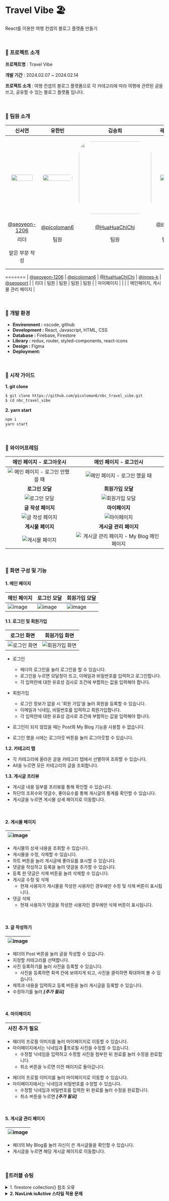 # Travel Vibe 🏖️

React를 이용한 여행 컨셉의 블로그 플랫폼 만들기

<br>

### 🔽 **프로젝트 소개**

**프로젝트명** : Travel Vibe

**개발 기간** : 2024.02.07 ~ 2024.02.14

**프로젝트 소개** : 여행 컨셉의 블로그 플랫폼으로 각 카테고리에 따라 여행에 관련된 글을 쓰고, 공유할 수 있는 블로그 플랫폼 입니다.

<br>

### 🔽 **팀원 소개**

|                                                             신서연                                                              |                                                              유한빈                                                              |                                                               김승희                                                               |                                                              곽인해                                                              |                                                              서지원                                                              |
| :-----------------------------------------------------------------------------------------------------------------------------: | :------------------------------------------------------------------------------------------------------------------------------: | :--------------------------------------------------------------------------------------------------------------------------------: | :------------------------------------------------------------------------------------------------------------------------------: | :------------------------------------------------------------------------------------------------------------------------------: |
| <p align="center"><img src="https://avatars.githubusercontent.com/u/128902050?v=4" style="width:87%; border-radius: 40px"/></p> | <p align="center"><img src="https://avatars.githubusercontent.com/u/85938399?v=4)" style="width:95%; border-radius: 40px" /></p> | <p align="center"><img src="https://avatars.githubusercontent.com/u/154486286?v=4" style="width:230px; border-radius: 40px" /></p> | <p align="center"><img src="https://avatars.githubusercontent.com/u/148458439?v=4" style="width:80%; border-radius: 40px" /></p> | <p align="center"><img src="https://avatars.githubusercontent.com/u/103973797?v=4" style="width:90%; border-radius: 40px" /></p> |
|                                        [@seoyeon-1206](https://github.com/seoyeon-1206)                                         |                                           [@picoloman6](https://github.com/picoloman6)                                           |                                          [@HuaHuaChiChi](https://github.com/HuaHuaChiChi)                                          |                                              [@innes-k](https://github.com/innes-k)                                              |                                             [@seopport](https://github.com/seopport)                                             |
|                                                              리더                                                               |                                                               팀원                                                               |                                                                팀원                                                                |                                                               팀원                                                               |                                                               팀원                                                               |
|                                                         맡은 부분 작성                                                          |                                                                                                                                  |                                                                                                                                    |                                                                                                                                  |                                                  메인페이지, 게시물 관리 페이지                                                  |
=======
|            [@seoyeon-1206](https://github.com/seoyeon-1206)           |         [@picoloman6](https://github.com/picoloman6)         |       [@HuaHuaChiChi](https://github.com/HuaHuaChiChi)       |       [@innes-k](https://github.com/innes-k)        |           [@seopport](https://github.com/seopport)           |
|                             리더                             |                             팀원                             |                             팀원                             |                             팀원                             |                             팀원                             |
|                        마이페이지                           |                                            |                          |                           |      메인페이지, 게시물 관리 페이지  |
 

<br>

### 🔽 **개발 환경**

- **Environment :** vscode, github
- **Development :** React, Javascript, HTML, CSS
- **Database :** Firebase, Firestore
- **Library :** redux, router, styled-components, react-icons
- **Design :** Figma
- **Deployment:**

<br>

### **🔽 시작 가이드**

**1. git clone**

```bash
$ git clone https://github.com/picoloman6/nbc_travel_vibe.git
$ cd nbc_travel_vibe
```

**2. yarn start**

```bash
npm i
yarn start
```

<br>

### **🔽 와이어프레임**

|                                                        메인 페이지 - 로그아웃시                                                         |                                                             메인 페이지 - 로그인시                                                              |
| :-------------------------------------------------------------------------------------------------------------------------------------: | :---------------------------------------------------------------------------------------------------------------------------------------------: |
| ![메인  페이지 - 로그인 안했을 때](https://github.com/picoloman6/nbc_travel_vibe/assets/103973797/c51f0dcb-696b-42e7-92fd-820f896b424a) |      ![메인  페이지 - 로그인 했을 때](https://github.com/picoloman6/nbc_travel_vibe/assets/103973797/d2c769dd-6f4d-4cf0-8ae3-a56149cafe65)      |
|                                                             **로그인 모달**                                                             |                                                                **회원가입 모달**                                                                |
|           ![로그인 모달](https://github.com/picoloman6/nbc_travel_vibe/assets/103973797/7e36db18-a337-4157-a99c-e4cc34d9ad5a)           |              ![회원가입 모달](https://github.com/picoloman6/nbc_travel_vibe/assets/103973797/b97b028f-9b34-4ff9-a5a3-b0abff225e82)              |
|                                                           **글 작성 페이지**                                                            |                                                                 **마이페이지**                                                                  |
|         ![글 작성 페이지](https://github.com/picoloman6/nbc_travel_vibe/assets/103973797/bde07122-a65c-40b7-a486-e56135315f7a)          |               ![마이페이지](https://github.com/picoloman6/nbc_travel_vibe/assets/103973797/d0c5d902-45a8-49dc-8176-7eabb5d42951)                |
|                                                            **게시물 페이지**                                                            |                                                             **게시글 관리 페이지**                                                              |
|          ![게시물 페이지](https://github.com/picoloman6/nbc_travel_vibe/assets/103973797/63d613eb-86af-4364-be1c-36d99389b9a7)          | ![게시글 관리 페이지 - My Blog 메인페이지](https://github.com/picoloman6/nbc_travel_vibe/assets/103973797/52833f6f-fecd-4757-9e8b-8c9fb8337c08) |

<br>

### 🔽 화면 구성 및 기능

#### 1. 메인 페이지

| 메인 페이지                                                                                                   | 로그인 모달                                                                                                   | 회원가입 모달                                                                                                 |
| ------------------------------------------------------------------------------------------------------------- | ------------------------------------------------------------------------------------------------------------- | ------------------------------------------------------------------------------------------------------------- |
| ![image](https://github.com/picoloman6/nbc_travel_vibe/assets/103973797/c0ac8474-ba21-4f7c-85c0-5d5f8321541e) | ![image](https://github.com/picoloman6/nbc_travel_vibe/assets/103973797/31416479-5595-4ddd-9518-90f396445f2a) | ![image](https://github.com/picoloman6/nbc_travel_vibe/assets/103973797/53a82d18-fa9d-48a1-90f6-e82fa2ce1b4b) |

#### 1.1. 로그인 및 회원가입

|                                                     로그인 화면                                                     |                                                     회원가입 화면                                                     |
| :-----------------------------------------------------------------------------------------------------------------: | :-------------------------------------------------------------------------------------------------------------------: |
| ![로그인 화면](https://github.com/picoloman6/nbc_travel_vibe/assets/148458439/bb74531c-c793-4e93-8d42-329dc3b0afbc) | ![회원가입 화면](https://github.com/picoloman6/nbc_travel_vibe/assets/148458439/05213ce1-4514-4879-9d24-3b3da7d476d9) |

- 로그인

  - 헤더의 로그인을 눌러 로그인을 할 수 있습니다.
  - 로그인을 누르면 모달창이 뜨고, 이메일과 비밀번호를 입력하고 로그인합니다.
  - 각 입력란에 대한 유효성 검사로 조건에 부합하는 값을 입력해야 합니다.

- 회원가입

  - 로그인 정보가 없을 시 '회원 가입'을 눌러 회원을 등록할 수 있습니다.
  - 이메일과 닉네임, 비밀번호를 입력하고 회원가입합니다.
  - 각 입력란에 대한 유효성 검사로 조건에 부합하는 값을 입력해야 합니다.

- 로그인이 되지 않았을 때는 Post와 My Blog 기능을 사용할 수 없습니다.
- 로그인 했을 시에는 로그아웃 버튼을 눌러 로그아웃할 수 있습니다.

**1.2. 카테고리 탭**

- 각 카테고리에 올라온 글을 카테고리 탭에서 선별하여 조회할 수 있습니다.
- All을 누르면 모든 카테고리의 글을 조회합니다.

**1.3. 게시글 프리뷰**

- 게시글 내용 일부를 프리뷰를 통해 확인할 수 있습니다.
- 하단의 조회수와 댓글수, 좋아요수를 통해 게시글의 통계를 확인할 수 있습니다.
- 게시글을 누르면 게시물 상세 페이지로 이동합니다.

<br>

#### 2. 게시물 페이지

| ![image](https://github.com/picoloman6/nbc_travel_vibe/assets/103973797/555642b3-cddf-4ad4-afab-8971040ea118) |
| ---- |

+ 게시물의 상세 내용을 조회할 수 있습니다.
+ 게시물을 수정, 삭제할 수 있습니다.
+ 하트 버튼을 눌러 게시글에 좋아요를 표시할 수 있습니다.
+ 댓글을 작성하고 등록을 눌러 댓글을 추가할 수 있습니다.
+ 등록 한 댓글은 삭제 버튼을 눌러 삭제할 수 있습니다.
+ 게시글 수정 및 삭제
  + 현재 사용자가 게시물을 작성한 사용자인 경우에만 수정 및 삭제 버튼이 표시됩니다.
+ 댓글 삭제
  + 현재 사용자가 댓글을 작성한 사용자인 경우에만 삭제 버튼이 표시됩니다.

<br>

#### 3. 글 작성하기

| ![image](https://github.com/picoloman6/nbc_travel_vibe/assets/103973797/41492e14-8922-47d6-838b-078b5a859106) |
| ------------------------------------------------------------------------------------------------------------- |

- 헤더의 Post 버튼을 눌러 글을 작성할 수 있습니다.
- 지정할 카테고리를 선택합니다.
- 사진 등록하기를 눌러 사진을 등록할 수 있습니다.
  - 사진을 등록하면 회색 칸에 보여지게 되고, 사진을 클릭하면 확대하여 볼 수 있습니다.
- 제목과 내용을 입력하고 등록 버튼을 눌러 게시글을 등록할 수 있습니다.
- 수정하기를 눌러 **_[추가 필요]_**

<br>

#### 4. 마이페이지

| 사진 추가 필요 |
| -------------- |
+ 헤더의 프로필 이미지를 눌러 마이페이지로 이동할 수 있습니다.
+ 마이페이지에서는 닉네임과 프로필 사진을 수정할 수 있습니다.
  + 수정할 닉네임을 입력하고 수정할 사진을 첨부한 뒤 완료를 눌러 수정을 완료합니다.
  + 취소 버튼을 누르면 이전 페이지로 돌아갑니다.

- 헤더의 프로필 이미지를 눌러 마이페이지로 이동할 수 있습니다.
- 마이페이지에서는 닉네임과 비밀번호를 수정할 수 있습니다.
  - 수정할 닉네임과 비밀번호를 입력한 뒤 완료를 눌러 수정을 완료합니다.
  - 취소 버튼을 누르면 **_[추가 필요]_**

<br>

#### 5. 게시글 관리 페이지

| ![image](https://github.com/picoloman6/nbc_travel_vibe/assets/103973797/9a2389be-ccec-4a6c-af8a-e20337c9ec05) |
| ------------------------------------------------------------------------------------------------------------- |

- 헤더의 My Blog를 눌러 자신이 쓴 게시글들을 확인할 수 있습니다.
- 게시글을 누르면 해당 게시글 페이지로 이동합니다.

<br>

### 🚦트러블 슈팅


<details>
<summary>1. firestore collection() 참조 오류</summary>
<div>

- 에러 메시지 : `FirebaseError: Expected first argument to collection() to be a CollectionReference`

- 원인 : collection을 참조하면서 where함수를 따로 호출하면서 생긴 오류
  ```
  const usersRef = (collection(db, 'users'), where('email', '==', email));
  ```
- 해결 : Firestore에서 쿼리를 생성할 때, collection() 함수와 where() 함수를 따로 호출하는 대신 query() 함수를 사용하여 컬렉션과 쿼리를 동시에 정의해야 함
  ```
  const usersRef = query(
      collection(db, 'users'),
      where('email', '==', email)
    );
  ```

</div>
</details>


<details>
  <summary style="font-weight: bold;">2. NavLink isActive 스타일 적용 문제</summary>
  <div markdown="1">
    
 - **문제 :** 헤더 부분에서 Navlink를 사용하여 활성 상태에 따라 스타일을 적용하려 했으나, 현재 페이지의 URL이 NavLink의 to값과 일치함에도 isActive의 상태에 따라 지정한 스타일이 올바르게 작동되지 않는 문제가 발생했습니다.

- **시도 :** 

  1. isActive props를 넘겨줄 때 path 비교 로직 추가하기

     ```jsx
     opacity: ${(props) => props.$isActive ? '100%' : '50%'};
     ```

     $isActive prop을 받아와서 isActive 상태로 스타일을 제어하려고 했으나, opacity가 계속해서 100%로 적용되었습니다.

     ```jsx
     $isActive={pathName==='/경로'}
     ```

     이 경우 useLocation으로 path를 받아와서 NavLink isActive props에 현재 path와 비교하는 로직을 추가하여 해결할 수 있었습니다.  

     

  2. 클래스 선택자 사용하기

     props를 넘겨받는 방식이 아닌 .active 클래스 선택자를 사용하여 스타일을 변경하도록 하니 정상 작동하였습니다.

     ```jsx
     &.active {
         opacity: 100%;
       }
     ```

- **해결방안**: Navlink에 $isActive prop을 넘겨주는 대신에 &.active 선택자를 사용하여 스타일을 지정하는 방법으로 문제를 해결했습니다. Navlink가 활성 상태일 때 자동으로 '.active' 클래스를 부여하므로, isActive prop을 따로 제어할 필요가 없었습니다. 이 방법을 통해 active 상태에 따라 스타일을 지정할 수 있었습니다.
